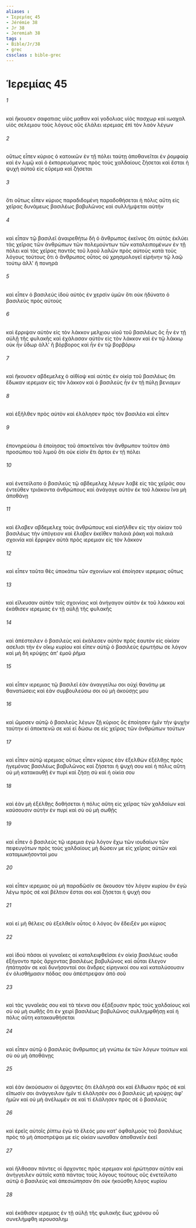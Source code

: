 ```yaml
---
aliases : 
- Ἱερεμίας 45
- Jérémie 38
- Jr 38
- Jeremiah 38
tags : 
- Bible/Jr/38
- grec
cssclass : bible-grec
---
```


# Ἱερεμίας 45

###### 1
καὶ ἤκουσεν σαφατιας υἱὸς μαθαν καὶ γοδολιας υἱὸς πασχωρ καὶ ιωαχαλ υἱὸς σελεμιου τοὺς λόγους οὓς ἐλάλει ιερεμιας ἐπὶ τὸν λαὸν λέγων
###### 2
οὕτως εἶπεν κύριος ὁ κατοικῶν ἐν τῇ πόλει ταύτῃ ἀποθανεῖται ἐν ῥομφαίᾳ καὶ ἐν λιμῷ καὶ ὁ ἐκπορευόμενος πρὸς τοὺς χαλδαίους ζήσεται καὶ ἔσται ἡ ψυχὴ αὐτοῦ εἰς εὕρεμα καὶ ζήσεται
###### 3
ὅτι οὕτως εἶπεν κύριος παραδιδομένη παραδοθήσεται ἡ πόλις αὕτη εἰς χεῖρας δυνάμεως βασιλέως βαβυλῶνος καὶ συλλήμψεται αὐτήν
###### 4
καὶ εἶπαν τῷ βασιλεῖ ἀναιρεθήτω δὴ ὁ ἄνθρωπος ἐκεῖνος ὅτι αὐτὸς ἐκλύει τὰς χεῖρας τῶν ἀνθρώπων τῶν πολεμούντων τῶν καταλειπομένων ἐν τῇ πόλει καὶ τὰς χεῖρας παντὸς τοῦ λαοῦ λαλῶν πρὸς αὐτοὺς κατὰ τοὺς λόγους τούτους ὅτι ὁ ἄνθρωπος οὗτος οὐ χρησμολογεῖ εἰρήνην τῷ λαῷ τούτῳ ἀλλ' ἢ πονηρά
###### 5
καὶ εἶπεν ὁ βασιλεύς ἰδοὺ αὐτὸς ἐν χερσὶν ὑμῶν ὅτι οὐκ ἠδύνατο ὁ βασιλεὺς πρὸς αὐτούς
###### 6
καὶ ἔρριψαν αὐτὸν εἰς τὸν λάκκον μελχιου υἱοῦ τοῦ βασιλέως ὃς ἦν ἐν τῇ αὐλῇ τῆς φυλακῆς καὶ ἐχάλασαν αὐτὸν εἰς τὸν λάκκον καὶ ἐν τῷ λάκκῳ οὐκ ἦν ὕδωρ ἀλλ' ἢ βόρβορος καὶ ἦν ἐν τῷ βορβόρῳ
###### 7
καὶ ἤκουσεν αβδεμελεχ ὁ αἰθίοψ καὶ αὐτὸς ἐν οἰκίᾳ τοῦ βασιλέως ὅτι ἔδωκαν ιερεμιαν εἰς τὸν λάκκον καὶ ὁ βασιλεὺς ἦν ἐν τῇ πύλῃ βενιαμιν
###### 8
καὶ ἐξῆλθεν πρὸς αὐτὸν καὶ ἐλάλησεν πρὸς τὸν βασιλέα καὶ εἶπεν
###### 9
ἐπονηρεύσω ἃ ἐποίησας τοῦ ἀποκτεῖναι τὸν ἄνθρωπον τοῦτον ἀπὸ προσώπου τοῦ λιμοῦ ὅτι οὐκ εἰσὶν ἔτι ἄρτοι ἐν τῇ πόλει
###### 10
καὶ ἐνετείλατο ὁ βασιλεὺς τῷ αβδεμελεχ λέγων λαβὲ εἰς τὰς χεῖράς σου ἐντεῦθεν τριάκοντα ἀνθρώπους καὶ ἀνάγαγε αὐτὸν ἐκ τοῦ λάκκου ἵνα μὴ ἀποθάνῃ
###### 11
καὶ ἔλαβεν αβδεμελεχ τοὺς ἀνθρώπους καὶ εἰσῆλθεν εἰς τὴν οἰκίαν τοῦ βασιλέως τὴν ὑπόγειον καὶ ἔλαβεν ἐκεῖθεν παλαιὰ ῥάκη καὶ παλαιὰ σχοινία καὶ ἔρριψεν αὐτὰ πρὸς ιερεμιαν εἰς τὸν λάκκον
###### 12
καὶ εἶπεν ταῦτα θὲς ὑποκάτω τῶν σχοινίων καὶ ἐποίησεν ιερεμιας οὕτως
###### 13
καὶ εἵλκυσαν αὐτὸν τοῖς σχοινίοις καὶ ἀνήγαγον αὐτὸν ἐκ τοῦ λάκκου καὶ ἐκάθισεν ιερεμιας ἐν τῇ αὐλῇ τῆς φυλακῆς
###### 14
καὶ ἀπέστειλεν ὁ βασιλεὺς καὶ ἐκάλεσεν αὐτὸν πρὸς ἑαυτὸν εἰς οἰκίαν ασελισι τὴν ἐν οἴκῳ κυρίου καὶ εἶπεν αὐτῷ ὁ βασιλεύς ἐρωτήσω σε λόγον καὶ μὴ δὴ κρύψῃς ἀπ' ἐμοῦ ῥῆμα
###### 15
καὶ εἶπεν ιερεμιας τῷ βασιλεῖ ἐὰν ἀναγγείλω σοι οὐχὶ θανάτῳ με θανατώσεις καὶ ἐὰν συμβουλεύσω σοι οὐ μὴ ἀκούσῃς μου
###### 16
καὶ ὤμοσεν αὐτῷ ὁ βασιλεὺς λέγων ζῇ κύριος ὃς ἐποίησεν ἡμῖν τὴν ψυχὴν ταύτην εἰ ἀποκτενῶ σε καὶ εἰ δώσω σε εἰς χεῖρας τῶν ἀνθρώπων τούτων
###### 17
καὶ εἶπεν αὐτῷ ιερεμιας οὕτως εἶπεν κύριος ἐὰν ἐξελθὼν ἐξέλθῃς πρὸς ἡγεμόνας βασιλέως βαβυλῶνος καὶ ζήσεται ἡ ψυχή σου καὶ ἡ πόλις αὕτη οὐ μὴ κατακαυθῇ ἐν πυρί καὶ ζήσῃ σὺ καὶ ἡ οἰκία σου
###### 18
καὶ ἐὰν μὴ ἐξέλθῃς δοθήσεται ἡ πόλις αὕτη εἰς χεῖρας τῶν χαλδαίων καὶ καύσουσιν αὐτὴν ἐν πυρί καὶ σὺ οὐ μὴ σωθῇς
###### 19
καὶ εἶπεν ὁ βασιλεὺς τῷ ιερεμια ἐγὼ λόγον ἔχω τῶν ιουδαίων τῶν πεφευγότων πρὸς τοὺς χαλδαίους μὴ δώσειν με εἰς χεῖρας αὐτῶν καὶ καταμωκήσονταί μου
###### 20
καὶ εἶπεν ιερεμιας οὐ μὴ παραδῶσίν σε ἄκουσον τὸν λόγον κυρίου ὃν ἐγὼ λέγω πρὸς σέ καὶ βέλτιον ἔσται σοι καὶ ζήσεται ἡ ψυχή σου
###### 21
καὶ εἰ μὴ θέλεις σὺ ἐξελθεῖν οὗτος ὁ λόγος ὃν ἔδειξέν μοι κύριος
###### 22
καὶ ἰδοὺ πᾶσαι αἱ γυναῖκες αἱ καταλειφθεῖσαι ἐν οἰκίᾳ βασιλέως ιουδα ἐξήγοντο πρὸς ἄρχοντας βασιλέως βαβυλῶνος καὶ αὗται ἔλεγον ἠπάτησάν σε καὶ δυνήσονταί σοι ἄνδρες εἰρηνικοί σου καὶ καταλύσουσιν ἐν ὀλισθήμασιν πόδας σου ἀπέστρεψαν ἀπὸ σοῦ
###### 23
καὶ τὰς γυναῖκάς σου καὶ τὰ τέκνα σου ἐξάξουσιν πρὸς τοὺς χαλδαίους καὶ σὺ οὐ μὴ σωθῇς ὅτι ἐν χειρὶ βασιλέως βαβυλῶνος συλλημφθήσῃ καὶ ἡ πόλις αὕτη κατακαυθήσεται
###### 24
καὶ εἶπεν αὐτῷ ὁ βασιλεύς ἄνθρωπος μὴ γνώτω ἐκ τῶν λόγων τούτων καὶ σὺ οὐ μὴ ἀποθάνῃς
###### 25
καὶ ἐὰν ἀκούσωσιν οἱ ἄρχοντες ὅτι ἐλάλησά σοι καὶ ἔλθωσιν πρὸς σὲ καὶ εἴπωσίν σοι ἀνάγγειλον ἡμῖν τί ἐλάλησέν σοι ὁ βασιλεύς μὴ κρύψῃς ἀφ' ἡμῶν καὶ οὐ μὴ ἀνέλωμέν σε καὶ τί ἐλάλησεν πρὸς σὲ ὁ βασιλεύς
###### 26
καὶ ἐρεῖς αὐτοῖς ῥίπτω ἐγὼ τὸ ἔλεός μου κατ' ὀφθαλμοὺς τοῦ βασιλέως πρὸς τὸ μὴ ἀποστρέψαι με εἰς οἰκίαν ιωναθαν ἀποθανεῖν ἐκεῖ
###### 27
καὶ ἤλθοσαν πάντες οἱ ἄρχοντες πρὸς ιερεμιαν καὶ ἠρώτησαν αὐτόν καὶ ἀνήγγειλεν αὐτοῖς κατὰ πάντας τοὺς λόγους τούτους οὓς ἐνετείλατο αὐτῷ ὁ βασιλεύς καὶ ἀπεσιώπησαν ὅτι οὐκ ἠκούσθη λόγος κυρίου
###### 28
καὶ ἐκάθισεν ιερεμιας ἐν τῇ αὐλῇ τῆς φυλακῆς ἕως χρόνου οὗ συνελήμφθη ιερουσαλημ
